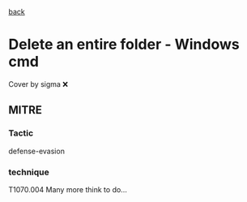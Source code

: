 [back](../index.md)
# Delete an entire folder - Windows cmd
Cover by sigma :x: 
## MITRE
### Tactic
defense-evasion
### technique
T1070.004
Many more think to do...